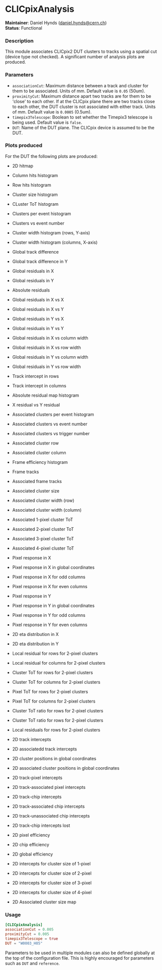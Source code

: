 # CLICpixAnalysis
**Maintainer**: Daniel Hynds (<daniel.hynds@cern.ch>)   
**Status**: Functional  

### Description
This module associates CLICpix2 DUT clusters to tracks using a spatial cut (device type not checked). A significant number of analysis plots are produced.

### Parameters
* `associationCut`: Maximum distance between a track and cluster for them to be associated. Units of mm. Default value is `0.05` (50um).
* `proximityCut`: Maximum distance apart two tracks are for them to be 'close' to each other. If at the CLICpix plane there are two tracks close to each other, the DUT cluster is not associated with either track. Units of mm. Default value is `0.0005` (0.5um).
* `timepix3Telescope`: Boolean to set whether the Timepix3 telescope is being used. Default value is `false`.
* `DUT`: Name of the DUT plane. The CLICpix device is assumed to be the DUT.

### Plots produced
For the DUT the following plots are produced:

* 2D hitmap
* Column hits histogram
* Row hits histogram

* Cluster size histogram
* CLuster ToT histogram
* Clusters per event histogram
* Clusters vs event number
* Cluster width histogram (rows, Y-axis)
* Cluster width histogram (columns, X-axis)

* Global track difference
* Global track difference in Y
* Global residuals in X
* Global residuals in Y
* Absolute residuals
* Global residuals in X vs X
* Global residuals in X vs Y
* Global residuals in Y vs X
* Global residuals in Y vs Y
* Global residuals in X vs column width
* Global residuals in X vs row width
* Global residuals in Y vs column width
* Global residuals in Y vs row width

* Track intercept in rows
* Track intercept in columns
* Absolute residual map histogram
* X residual vs Y residual
* Associated clusters per event histogram
* Associated clusters vs event number
* Associated clusters vs trigger number
* Associated cluster row
* Associated cluster column
* Frame efficiency histogram
* Frame tracks
* Associated frame tracks
* Associated cluster size
* Associated cluster width (row)
* Associated cluster width (column)
* Associated 1-pixel cluster ToT
* Associated 2-pixel cluster ToT
* Associated 3-pixel cluster ToT
* Associated 4-pixel cluster ToT
* Pixel response in X
* Pixel response in X in global coordinates
* Pixel response in X for odd columns
* Pixel response in X for even columns
* Pixel response in Y
* Pixel response in Y in global coordinates
* Pixel response in Y for odd columns
* Pixel response in Y for even columns
* 2D eta distribution in X
* 2D eta distribution in Y

* Local residual for rows for 2-pixel clusters
* Local residual for columns for 2-pixel clusters
* Cluster ToT for rows for 2-pixel clusters
* Cluster ToT for columns for 2-pixel clusters
* Pixel ToT for rows for 2-pixel clusters
* Pixel ToT for columns for 2-pixel clusters
* Cluster ToT ratio for rows for 2-pixel clusters
* Cluster ToT ratio for rows for 2-pixel clusters
* Local residuals for rows for 2-pixel clusters

* 2D track intercepts
* 2D associatedd track intercepts
* 2D cluster positions in global coordinates
* 2D associated cluster positions in global coordinates
* 2D track-pixel intercepts
* 2D track-associated pixel intercepts
* 2D track-chip intercepts
* 2D track-associated chip intercepts
* 2D track-unassociated chip intercepts
* 2D track-chip intercepts lost
* 2D pixel efficiency
* 2D chip efficiency
* 2D global efficiency
* 2D intercepts for cluster size of 1-pixel
* 2D intercepts for cluster size of 2-pixel
* 2D intercepts for cluster size of 3-pixel
* 2D intercepts for cluster size of 4-pixel
* 2D Associated cluster size map


### Usage
```toml
[CLICpixAnalysis]
associationCut = 0.005
proximityCut = 0.005
timepix3Telescope = true
DUT = "W0003_H05"
```
Parameters to be used in multiple modules can also be defined globally at the top of the configuration file. This is highly encouraged for parameters such as `DUT` and `reference`.
